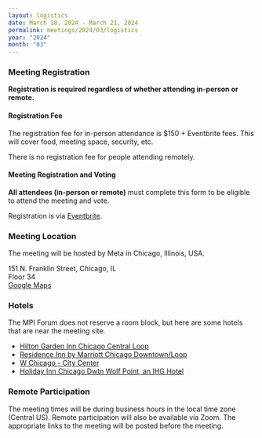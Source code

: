 ```yaml
---
layout: logistics
date: March 18, 2024 - March 21, 2024
permalink: meetings/2024/03/logistics
year: "2024"
month: "03"
---
```


### Meeting Registration

**Registration is required regardless of whether attending in-person or remote.**

#### Registration Fee

The registration fee for in-person attendance is $150 + Eventbrite fees. This
will cover food, meeting space, security, etc.

There is no registration fee for people attending remotely.

#### Meeting Registration and Voting

**All attendees (in-person or remote)** must complete this form to be eligible to attend the meeting and vote.

Registration is via [Eventbrite](https://www.eventbrite.com/e/mpi-forum-march-2024-meeting-tickets-823784901817?aff=oddtdtcreator).

### Meeting Location

The meeting will be hosted by Meta in Chicago, Illinois, USA.

151 N. Franklin Street, Chicago, IL<br />Floor 34
<br />
[Google Maps](https://www.google.com/maps/place/151+N+Franklin+St,+Chicago,+IL+60606/@41.8846217,-87.6358324,19z/data=!4m7!3m6!1s0x880e2cb9e9c718a3:0xd930f009e81d96b5!8m2!3d41.8846217!4d-87.6346133!10e3!16s%2Fg%2F11bw43bxsg?entry=ttu)

### Hotels

The MPI Forum does not reserve a room block, but here are some hotels that are near the meeting site.

* [Hilton Garden Inn Chicago Central Loop](https://www.hilton.com/en/hotels/chiwjgi-hilton-garden-inn-chicago-central-loop/)
* [Residence Inn by Marriott Chicago Downtown/Loop](https://www.marriott.com/en-us/hotels/chirl-residence-inn-chicago-downtown-loop/overview/)
* [W Chicago - City Center](https://www.marriott.com/en-us/hotels/chiwc-w-chicago-city-center/overview/)
* [Holiday Inn Chicago Dwtn Wolf Point, an IHG Hotel](https://www.ihg.com/holidayinn/hotels/us/en/chicago/chipl/hoteldetail)

### Remote Participation

The meeting times will be during business hours in the local time zone (Central US). Remote participation will also be available via Zoom. The appropriate links to the meeting will be posted before the meeting.
